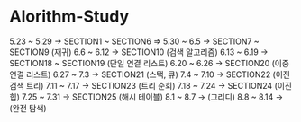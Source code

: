 # Alorithm-Study

5.23 ~ 5.29 -> SECTION1 ~ SECTION6 => 
5.30 ~ 6.5 -> SECTION7 ~ SECTION9 (재귀)
6.6 ~ 6.12 -> SECTION10 (검색 알고리즘)
6.13 ~ 6.19 -> SECTION18 ~ SECTION19 (단일 연결 리스트)
6.20 ~ 6.26 -> SECTION20 (이중 연결 리스트)
6.27 ~ 7.3 -> SECTION21 (스택, 큐)
7.4 ~ 7.10 -> SECTION22 (이진 검색 트리)
7.11 ~ 7.17 -> SECTION23 (트리 순회)
7.18 ~ 7.24 -> SECTION24 (이진 힙)
7.25 ~ 7.31 -> SECTION25 (해시 테이블)
8.1 ~ 8.7 -> (그리디)
8.8 ~ 8.14 -> (완전 탐색)
